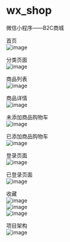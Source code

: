 # wx_shop
微信小程序——B2C商城

首页<br/>
![image](https://github.com/woocyouth/public_img/blob/master/wx_shop/index.png)

分类页面<br/>
![image](https://github.com/woocyouth/public_img/blob/master/wx_shop/category.png)

商品列表<br/>
![image](https://github.com/woocyouth/public_img/blob/master/wx_shop/goods_list.png)

商品详情<br/>
![image](https://github.com/woocyouth/public_img/blob/master/wx_shop/goods_details.png)

未添加商品购物车<br/>
![image](https://github.com/woocyouth/public_img/blob/master/wx_shop/cart.png)

已添加商品购物车<br/>
![image](https://github.com/woocyouth/public_img/blob/master/wx_shop/carted.png)

登录页面<br/>
![image](https://github.com/woocyouth/public_img/blob/master/wx_shop/login.png)

已登录页面<br/>
![image](https://github.com/woocyouth/public_img/blob/master/wx_shop/logined.png)

收藏<br/>
![image](https://github.com/woocyouth/public_img/blob/master/wx_shop/collect.png)<br/>
![image](https://github.com/woocyouth/public_img/blob/master/wx_shop/collected.png)<br/>
![image](https://github.com/woocyouth/public_img/blob/master/wx_shop/collect_list.png)<br/>

项目架构<br/>
![image](https://github.com/woocyouth/public_img/blob/master/wx_shop/components.png)
